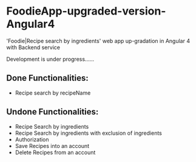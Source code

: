 # FoodieApp-upgraded-version-Angular4
'Foodie|Recipe search by ingredients' web app up-gradation in Angular 4 with Backend service

Development is under progress......

## Done Functionalities:
* Recipe search by recipeName

## Undone Functionalities:
* Recipe Search by ingredients
* Recipe Search by ingredients with exclusion of ingredients
* Authorization
* Save Recipes into an account
* Delete Recipes from an account
